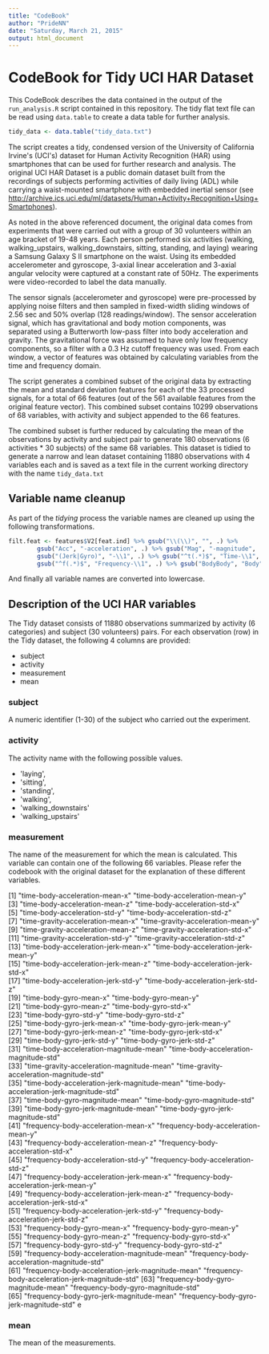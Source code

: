 ```yaml
---
title: "CodeBook"
author: "PrideNN"
date: "Saturday, March 21, 2015"
output: html_document
---
```


CodeBook for Tidy UCI HAR Dataset
=================================

This CodeBook describes the data contained in the output of the `run_analysis.R` script contained in this repository. The tidy flat text file can be read using `data.table` to create a data table for further analysis.

```R
tidy_data <- data.table("tidy_data.txt")
```

The script creates a tidy, condensed version of the University of California Irvine's (UCI's) dataset for Human Activity Recognition (HAR) using smartphones that can be used for further research and analysis. The original UCI HAR Dataset is a public domain dataset built from the recordings of subjects performing activities of daily living (ADL) while carrying a waist-mounted smartphone with embedded inertial sensor (see http://archive.ics.uci.edu/ml/datasets/Human+Activity+Recognition+Using+Smartphones).

As noted in the above referenced document, the original data comes from experiments that were carried out with a group of 30 volunteers within an age bracket of 19-48 years. Each person performed six activities (walking, walking_upstairs, walking_downstairs, sitting, standing, and laying) wearing a Samsung Galaxy S II smartphone on the waist. Using its embedded accelerometer and gyroscope, 3-axial linear acceleration and 3-axial angular velocity were captured at a constant rate of 50Hz. The experiments were video-recorded to label the data manually.

The sensor signals (accelerometer and gyroscope) were pre-processed by applying noise filters and then sampled in fixed-width sliding windows of 2.56 sec and 50% overlap (128 readings/window). The sensor acceleration signal, which has gravitational and body motion components, was separated using a Butterworth low-pass filter into body acceleration and gravity. The gravitational force was assumed to have only low frequency components, so a filter with a 0.3 Hz cutoff frequency was used. From each window, a vector of features was obtained by calculating variables from the time and frequency domain.

The script generates a combined subset of the original data by extracting the mean and standard deviation features for each of the 33 processed signals, for a total of 66 features (out of the 561 available features from the original feature vector). This combined subset contains 10299 observations of 68 variables, with activity and subject appended to the 66 features.

The combined subset is further reduced by calculating the mean of the observations by activity and subject pair to generate 180 observations (6 activities * 30 subjects) of the same 68 variables. This dataset is tidied to generate a narrow and lean dataset containing 11880 observations with 4 variables each and is saved as a text file in the current working directory with the name `tidy_data.txt`

## Variable name cleanup

As part of the _tidying_ process the variable names are cleaned up using the following transformations.

```R
filt.feat <- features$V2[feat.ind] %>% gsub("\\(\\)", "", .) %>% 
        gsub("Acc", "-acceleration", .) %>% gsub("Mag", "-magnitude", .) %>%
        gsub("(Jerk|Gyro)", "-\\1", .) %>% gsub("^t(.*)$", "Time-\\1", .) %>%
        gsub("^f(.*)$", "Frequency-\\1", .) %>% gsub("BodyBody", "Body", .)
```

And finally all variable names are converted into lowercase.

## Description of the UCI HAR variables

The Tidy dataset consists of 11880 observations summarized by activity (6 categories) and subject (30 volunteers) pairs. For each observation (row) in the Tidy dataset, the following 4 columns are provided:

- subject
- activity
- measurement
- mean

### subject

A numeric identifier (1-30) of the subject who carried out the experiment.

### activity

The activity name with the following possible values.
- 'laying',
- 'sitting',
- 'standing',
- 'walking',
- 'walking_downstairs'
- 'walking_upstairs'

### measurement

The name of the measurement for which the mean is calculated. This variable can contain one of the following 66 variables. Please refer the codebook with the original dataset for the explanation of these different variables.

[1] "time-body-acceleration-mean-x"                   "time-body-acceleration-mean-y"                  
[3] "time-body-acceleration-mean-z"                   "time-body-acceleration-std-x"                   
[5] "time-body-acceleration-std-y"                    "time-body-acceleration-std-z"                   
[7] "time-gravity-acceleration-mean-x"                "time-gravity-acceleration-mean-y"               
[9] "time-gravity-acceleration-mean-z"                "time-gravity-acceleration-std-x"                
[11] "time-gravity-acceleration-std-y"                 "time-gravity-acceleration-std-z"                
[13] "time-body-acceleration-jerk-mean-x"              "time-body-acceleration-jerk-mean-y"             
[15] "time-body-acceleration-jerk-mean-z"              "time-body-acceleration-jerk-std-x"              
[17] "time-body-acceleration-jerk-std-y"               "time-body-acceleration-jerk-std-z"              
[19] "time-body-gyro-mean-x"                           "time-body-gyro-mean-y"                          
[21] "time-body-gyro-mean-z"                           "time-body-gyro-std-x"                           
[23] "time-body-gyro-std-y"                            "time-body-gyro-std-z"                           
[25] "time-body-gyro-jerk-mean-x"                      "time-body-gyro-jerk-mean-y"                     
[27] "time-body-gyro-jerk-mean-z"                      "time-body-gyro-jerk-std-x"                      
[29] "time-body-gyro-jerk-std-y"                       "time-body-gyro-jerk-std-z"                      
[31] "time-body-acceleration-magnitude-mean"           "time-body-acceleration-magnitude-std"           
[33] "time-gravity-acceleration-magnitude-mean"        "time-gravity-acceleration-magnitude-std"        
[35] "time-body-acceleration-jerk-magnitude-mean"      "time-body-acceleration-jerk-magnitude-std"      
[37] "time-body-gyro-magnitude-mean"                   "time-body-gyro-magnitude-std"                   
[39] "time-body-gyro-jerk-magnitude-mean"              "time-body-gyro-jerk-magnitude-std"              
[41] "frequency-body-acceleration-mean-x"              "frequency-body-acceleration-mean-y"             
[43] "frequency-body-acceleration-mean-z"              "frequency-body-acceleration-std-x"              
[45] "frequency-body-acceleration-std-y"               "frequency-body-acceleration-std-z"              
[47] "frequency-body-acceleration-jerk-mean-x"         "frequency-body-acceleration-jerk-mean-y"        
[49] "frequency-body-acceleration-jerk-mean-z"         "frequency-body-acceleration-jerk-std-x"         
[51] "frequency-body-acceleration-jerk-std-y"          "frequency-body-acceleration-jerk-std-z"         
[53] "frequency-body-gyro-mean-x"                      "frequency-body-gyro-mean-y"                     
[55] "frequency-body-gyro-mean-z"                      "frequency-body-gyro-std-x"                      
[57] "frequency-body-gyro-std-y"                       "frequency-body-gyro-std-z"                      
[59] "frequency-body-acceleration-magnitude-mean"      "frequency-body-acceleration-magnitude-std"      
[61] "frequency-body-acceleration-jerk-magnitude-mean" "frequency-body-acceleration-jerk-magnitude-std" 
[63] "frequency-body-gyro-magnitude-mean"              "frequency-body-gyro-magnitude-std"              
[65] "frequency-body-gyro-jerk-magnitude-mean"         "frequency-body-gyro-jerk-magnitude-std"  e

### mean

The mean of the measurements.
